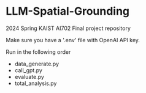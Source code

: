 # LLM-Spatial-Grounding
2024 Spring KAIST AI702 Final project repository

Make sure you have a '.env' file with OpenAI API key.

Run in the following order
- data_generate.py
- call_gpt.py
- evaluate.py
- total_analysis.py